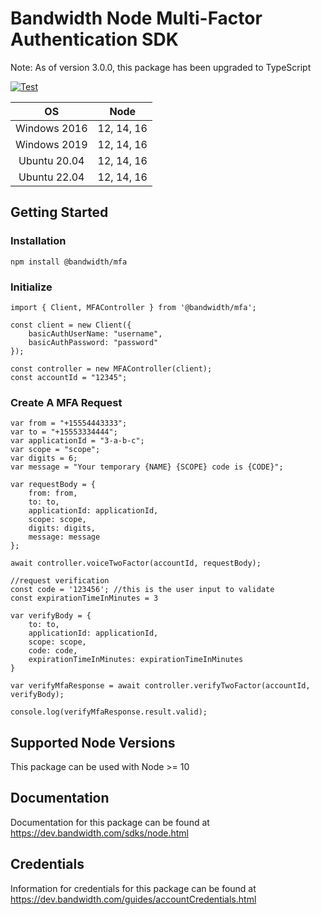 # Bandwidth Node Multi-Factor Authentication SDK

Note: As of version 3.0.0, this package has been upgraded to TypeScript

[![Test](https://github.com/Bandwidth/node-mfa/actions/workflows/test.yml/badge.svg)](https://github.com/Bandwidth/node-mfa/actions/workflows/test.yml)

| **OS** | **Node** |
|:---:|:---:|
| Windows 2016 | 12, 14, 16 |
| Windows 2019 | 12, 14, 16 |
| Ubuntu 20.04 | 12, 14, 16 |
| Ubuntu 22.04 | 12, 14, 16 |

## Getting Started

### Installation

```
npm install @bandwidth/mfa
```

### Initialize

```
import { Client, MFAController } from '@bandwidth/mfa';

const client = new Client({
    basicAuthUserName: "username",
    basicAuthPassword: "password"
});

const controller = new MFAController(client);
const accountId = "12345";
```

### Create A MFA Request

```
var from = "+15554443333";
var to = "+15553334444";
var applicationId = "3-a-b-c";
var scope = "scope";
var digits = 6;
var message = "Your temporary {NAME} {SCOPE} code is {CODE}";

var requestBody = {
    from: from,
    to: to,
    applicationId: applicationId,
    scope: scope,
    digits: digits,
    message: message
};

await controller.voiceTwoFactor(accountId, requestBody);

//request verification
const code = '123456'; //this is the user input to validate
const expirationTimeInMinutes = 3

var verifyBody = {
    to: to,
    applicationId: applicationId,
    scope: scope,
    code: code,
    expirationTimeInMinutes: expirationTimeInMinutes
}

var verifyMfaResponse = await controller.verifyTwoFactor(accountId, verifyBody);

console.log(verifyMfaResponse.result.valid);
```

## Supported Node Versions

This package can be used with Node >= 10

## Documentation

Documentation for this package can be found at https://dev.bandwidth.com/sdks/node.html

## Credentials

Information for credentials for this package can be found at https://dev.bandwidth.com/guides/accountCredentials.html
